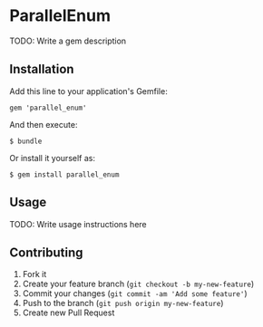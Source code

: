 # ParallelEnum

TODO: Write a gem description

## Installation

Add this line to your application's Gemfile:

    gem 'parallel_enum'

And then execute:

    $ bundle

Or install it yourself as:

    $ gem install parallel_enum

## Usage

TODO: Write usage instructions here

## Contributing

1. Fork it
2. Create your feature branch (`git checkout -b my-new-feature`)
3. Commit your changes (`git commit -am 'Add some feature'`)
4. Push to the branch (`git push origin my-new-feature`)
5. Create new Pull Request
